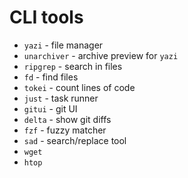 # CLI tools
* `yazi` - file manager
* `unarchiver` - archive preview for `yazi`
* `ripgrep` - search in files
* `fd` - find files
* `tokei` - count lines of code
* `just` - task runner
* `gitui` - git UI
* `delta` - show git diffs
* `fzf` - fuzzy matcher
* `sad` - search/replace tool
* `wget`
* `htop`
